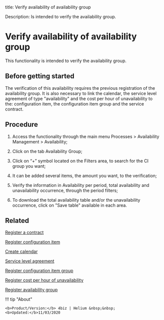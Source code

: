 title: Verify availability of availability group

Description: Is intended to verify the availability group.
# Verify availability of availability group

This functionality is intended to verify the availability group.

Before getting started
----------------------

The verification of this availability requires the previous registration of the
availability group. It is also necessary to link the calendar, the service level
agreement of type "availability" and the cost per hour of unavailability to the:
configuration item, the configuration item group and the service contract.

Procedure
-------------

1.  Access the functionality through the main menu Processes \> Availability
    Management \> Availability;

2.  Click on the tab Availability Group;

3.  Click on “+” symbol located on the Filters area, to search for the CI group
    you want;

4.  It can be added several items, the amount you want, to the verification;

5.  Verify the information in Availability per period, total availability and
    unavailability occurrence, through the period filters;

6.  To download the total availability table and/or the unavailability
    occurrence, click on "Save table" available in each area.

Related
-----------

 [Register a contract](/en-us/4biz-helium/additional-features/contract-management/use/register-contract.html)  

 [Register configuration item](/en-us/4biz-helium/processes/configuration/use/register-CI.html) 
 
 [Create calendar](/en-us/4biz-helium/platform-administration/time/create-calendar.html) 

 [Service level agreement](/en-us/4biz-helium/processes/service-level/use/service-level-agreement.html)  

 [Register configuration item group](/en-us/4biz-helium/processes/configuration/configuration/register-configuration-item-group.html) 

 [Register cost per hour of unavailability](/en-us/4biz-helium/processes/configuration/use/cost-per-hour-unavailability.html)   

 [Register availability group](/en-us/4biz-helium/processes/availability/configuration/register-availability-group.html) 


!!! tip "About"

    <b>Product/Version:</b> 4biz | Helium &nbsp;&nbsp;
    <b>Updated:</b>11/03/2020

